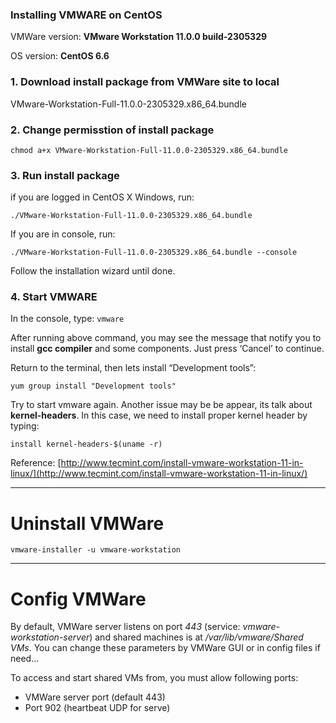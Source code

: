 ### Installing VMWARE on CentOS

VMWare version: **VMware Workstation 11.0.0 build-2305329**

OS version: **CentOS 6.6**

### 1. Download install package from VMWare site to local

VMware-Workstation-Full-11.0.0-2305329.x86_64.bundle

### 2. Change permisstion of install package
``chmod a+x VMware-Workstation-Full-11.0.0-2305329.x86_64.bundle ``

### 3. Run install package
if you are logged in CentOS X Windows, run:

``./VMware-Workstation-Full-11.0.0-2305329.x86_64.bundle``

If you are in console, run:

``./VMware-Workstation-Full-11.0.0-2305329.x86_64.bundle --console``

Follow the installation wizard until done.

### 4. Start VMWARE

In the console, type: ``vmware``

After running above command, you may see the message that notify you to install **gcc compiler** and some components. Just press ‘Cancel’ to continue.

Return to the terminal, then lets install “Development tools”:

``yum group install "Development tools"``

Try to start vmware again. Another issue may be be appear, its talk about **kernel-headers**. In this case, we need to install proper kernel header by typing:

``install kernel-headers-$(uname -r) ``

Reference: [http://www.tecmint.com/install-vmware-workstation-11-in-linux/](http://www.tecmint.com/install-vmware-workstation-11-in-linux/)

---
# Uninstall VMWare
``vmware-installer -u vmware-workstation``

---
# Config VMWare
By default, VMWare server listens on port *443* (service: *vmware-workstation-server*) and shared machines is at */var/lib/vmware/Shared VMs*. You can change these parameters by VMWare GUI or in config files if need...

To access and start shared VMs from, you must allow following ports:

*  VMWare server port (default 443)
* Port 902 (heartbeat UDP for serve)
